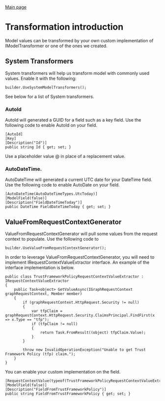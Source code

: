 [Main page](../README.md)

# Transformation introduction
Model values can be transformed by your own custom implementation of IModelTransformer or one of the ones we created.

## System Transformers
System transformers will help us transform model with commonly used values. Enable it with the following:

```
builder.UseSystemModelTransformers();
```

See below for a list of System transformers.

### AutoId
AutoId will generated a GUID for a field such as a key field. Use the following code to enable AutoId on your field.

```
[AutoId]
[Key]
[Description("Id")]
public string Id { get; set; }
```

Use a placeholder value @ in place of a replacement value.

### AutoDateTime.
AutoDateTime will generated a current UTC date for your DateTime field. Use the following code to enable AutoDate on your field.

```
[AutoDateTime(AutoDateTimeTypes.UtcToday)]
[ModelField(false)]
[Description("FieldDateTimeToday")]
public DateTime FieldDateTimeToday { get; set; }
```

## ValueFromRequestContextGenerator
ValueFromRequestContextGenerator will pull some values from the request context to populate. Use the following code to 

```
builder.UseValueFromRequestContextGenerator();
```

In order to leverage ValueFromRequestContextGenerator, you will need to implement IRequestContextValueExtractor interface. An example of the interface implementation is below.

```
public class TrustFrameworkPolicyRequestContextValueExtractor : IRequestContextValueExtractor
{
	public Task<object> GetValueAsync(IGraphRequestContext graphRequestContext, Member member)
	{
		if (graphRequestContext.HttpRequest.Security != null)
		{
			var tfpClaim = graphRequestContext.HttpRequest.Security.ClaimsPrincipal.FindFirst(x => x.Type == "tfp");
			if (tfpClaim != null)
			{
				return Task.FromResult((object) tfpClaim.Value);
			}
		}

		throw new InvalidOperationException("Unable to get Trust Framework Policy (tfp) claim.");
	}
}
```

You can enable your custom implementation on the field.

```
[RequestContextValue(typeof(TrustFrameworkPolicyRequestContextValueExtractor))]
[ModelField(false)]
[Description("FieldFromTrustFrameworkPolicy")]
public string FieldFromTrustFrameworkPolicy { get; set; }
```